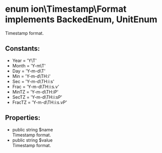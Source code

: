 # enum ion\Timestamp\Format implements BackedEnum, UnitEnum

Timestamp format.






## Constants:

 * <span class="constant">Year</span> = <span>'Y\\T'</span>
 * <span class="constant">Month</span> = <span>'Y-m\\T'</span>
 * <span class="constant">Day</span> = <span>'Y-m-d\\T'</span>
 * <span class="constant">Min</span> = <span>'Y-m-d\\TH:i'</span>
 * <span class="constant">Sec</span> = <span>'Y-m-d\\TH:i:s'</span>
 * <span class="constant">Frac</span> = <span>'Y-m-d\\TH:i:s.v'</span>
 * <span class="constant">MinTZ</span> = <span>'Y-m-d\\TH:iP'</span>
 * <span class="constant">SecTZ</span> = <span>'Y-m-d\\TH:i:sP'</span>
 * <span class="constant">FracTZ</span> = <span>'Y-m-d\\TH:i:s.vP'</span>


## Properties:

 * public string $name  
  Timestamp format.
 * public string $value  
  Timestamp format.

